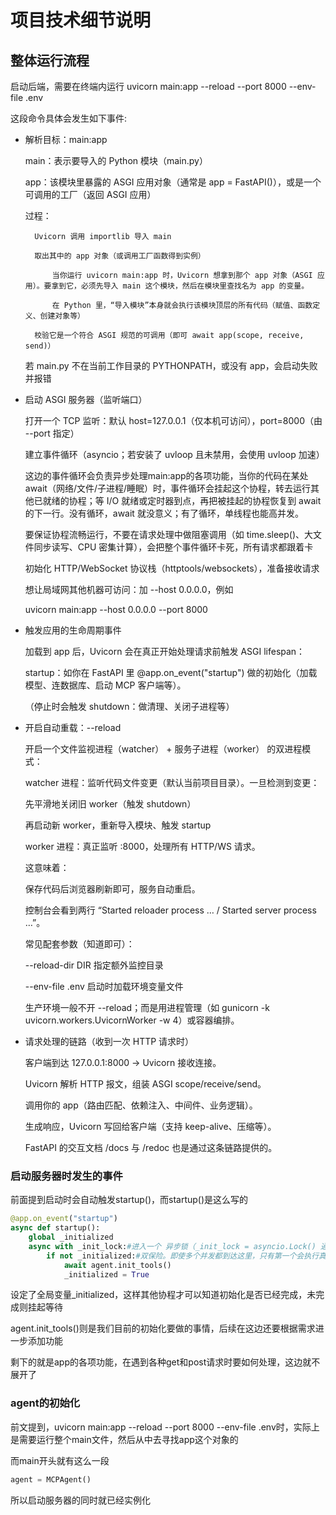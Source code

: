 # 项目技术细节说明
## 整体运行流程
启动后端，需要在终端内运行 uvicorn main:app --reload --port 8000 --env-file .env

这段命令具体会发生如下事件:
- 解析目标：main:app


    main：表示要导入的 Python 模块（main.py）

    app：该模块里暴露的 ASGI 应用对象（通常是 app = FastAPI()），或是一个可调用的工厂（返回 ASGI 应用）

    过程：

        Uvicorn 调用 importlib 导入 main

        取出其中的 app 对象（或调用工厂函数得到实例）

            当你运行 uvicorn main:app 时，Uvicorn 想拿到那个 app 对象（ASGI 应用）。要拿到它，必须先导入 main 这个模块，然后在模块里查找名为 app 的变量。
        
            在 Python 里，“导入模块”本身就会执行该模块顶层的所有代码（赋值、函数定义、创建对象等）

        校验它是一个符合 ASGI 规范的可调用（即可 await app(scope, receive, send)）

    若 main.py 不在当前工作目录的 PYTHONPATH，或没有 app，会启动失败并报错

- 启动 ASGI 服务器（监听端口）


    打开一个 TCP 监听：默认 host=127.0.0.1（仅本机可访问），port=8000（由 --port 指定）

    建立事件循环（asyncio；若安装了 uvloop 且未禁用，会使用 uvloop 加速）

    这边的事件循环会负责异步处理main:app的各项功能，当你的代码在某处 await（网络/文件/子进程/睡眠）时，事件循环会挂起这个协程，转去运行其他已就绪的协程；等 I/O 就绪或定时器到点，再把被挂起的协程恢复到 await 的下一行。没有循环，await 就没意义；有了循环，单线程也能高并发。
    
    要保证协程流畅运行，不要在请求处理中做阻塞调用（如 time.sleep()、大文件同步读写、CPU 密集计算），会把整个事件循环卡死，所有请求都跟着卡
    
    初始化 HTTP/WebSocket 协议栈（httptools/websockets），准备接收请求

    想让局域网其他机器可访问：加 --host 0.0.0.0，例如

    uvicorn main:app --host 0.0.0.0 --port 8000

- 触发应用的生命周期事件

    
    加载到 app 后，Uvicorn 会在真正开始处理请求前触发 ASGI lifespan：

    startup：如你在 FastAPI 里 @app.on_event("startup") 做的初始化（加载模型、连数据库、启动 MCP 客户端等）。

    （停止时会触发 shutdown：做清理、关闭子进程等）

- 开启自动重载：--reload


    开启一个文件监视进程（watcher） + 服务子进程（worker） 的双进程模式：

    watcher 进程：监听代码文件变更（默认当前项目目录）。一旦检测到变更：

    先平滑地关闭旧 worker（触发 shutdown）

    再启动新 worker，重新导入模块、触发 startup

    worker 进程：真正监听 :8000，处理所有 HTTP/WS 请求。

    这意味着：

    保存代码后浏览器刷新即可，服务自动重启。

    控制台会看到两行 “Started reloader process … / Started server process …”。

    常见配套参数（知道即可）：

    --reload-dir DIR 指定额外监控目录

    --env-file .env 启动时加载环境变量文件

    生产环境一般不开 --reload；而是用进程管理（如 gunicorn -k uvicorn.workers.UvicornWorker -w 4）或容器编排。

- 请求处理的链路（收到一次 HTTP 请求时）


    客户端到达 127.0.0.1:8000 → Uvicorn 接收连接。
    
    Uvicorn 解析 HTTP 报文，组装 ASGI scope/receive/send。
    
    调用你的 app（路由匹配、依赖注入、中间件、业务逻辑）。
    
    生成响应，Uvicorn 写回给客户端（支持 keep-alive、压缩等）。
    
    FastAPI 的交互文档 /docs 与 /redoc 也是通过这条链路提供的。

### 启动服务器时发生的事件

前面提到启动时会自动触发startup()，而startup()是这么写的
```python
@app.on_event("startup")
async def startup():
    global _initialized
    async with _init_lock:#进入一个 异步锁（_init_lock = asyncio.Lock() 通常在模块顶层创建）。作用：避免竞态——如果有多个并发路径可能触发初始化（例如你在路由里也做了“懒加载兜底”），只有第一个协程能进入临界区，其它协程会等待；等初始化完成再放行。
        if not _initialized:#双保险。即使多个并发都到达这里，只有第一个会执行真正的初始化；后面进来的看到标记已置位，就直接跳过
            await agent.init_tools()
            _initialized = True
```
设定了全局变量_initialized，这样其他协程才可以知道初始化是否已经完成，未完成则挂起等待

agent.init_tools()则是我们目前的初始化要做的事情，后续在这边还要根据需求进一步添加功能

剩下的就是app的各项功能，在遇到各种get和post请求时要如何处理，这边就不展开了

### agent的初始化

前文提到，uvicorn main:app --reload --port 8000 --env-file .env时，实际上是需要运行整个main文件，然后从中去寻找app这个对象的

而main开头就有这么一段
```python
agent = MCPAgent()
```
所以启动服务器的同时就已经实例化

    
